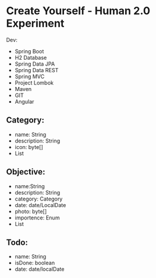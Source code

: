 # Create Yourself - Human 2.0 Experiment

Dev:
- Spring Boot
- H2 Database
- Spring Data JPA
- Spring Data REST
- Spring MVC
- Project Lombok
- Maven
- GIT
- Angular 

## Category:
- name: String 
- description: String
- icon: byte[]
- List<objectives>
  
## Objective:
- name:String
- description: String
- category: Category
- date: date/LocalDate
- photo: byte[]
- importence: Enum
- List<Todo>
  
## Todo:
- name: String
- isDone: boolean
- date: date/localDate
